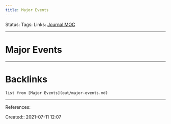 ```yaml
---
title: Major Events
---
```

Status: 
Tags: 
Links: [Journal MOC](out/journal-moc.md)
___
# Major Events
___
# Backlinks
```dataview
list from [Major Events](out/major-events.md)
```
___
References: 

Created:: 2021-07-11 12:07
